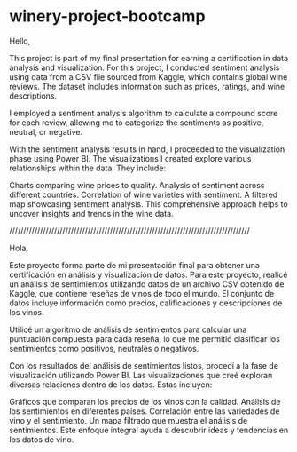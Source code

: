 # winery-project-bootcamp

Hello,

This project is part of my final presentation for earning a certification in data analysis and visualization. For this project, I conducted sentiment analysis using data from a CSV file sourced from Kaggle, which contains global wine reviews. The dataset includes information such as prices, ratings, and wine descriptions.

I employed a sentiment analysis algorithm to calculate a compound score for each review, allowing me to categorize the sentiments as positive, neutral, or negative.

With the sentiment analysis results in hand, I proceeded to the visualization phase using Power BI. The visualizations I created explore various relationships within the data. They include:

Charts comparing wine prices to quality.
Analysis of sentiment across different countries.
Correlation of wine varieties with sentiment.
A filtered map showcasing sentiment analysis.
This comprehensive approach helps to uncover insights and trends in the wine data.

//////////////////////////////////////////////////////////////////////////////////////

Hola,

Este proyecto forma parte de mi presentación final para obtener una certificación en análisis y visualización de datos. Para este proyecto, realicé un análisis de sentimientos utilizando datos de un archivo CSV obtenido de Kaggle, que contiene reseñas de vinos de todo el mundo. El conjunto de datos incluye información como precios, calificaciones y descripciones de los vinos.

Utilicé un algoritmo de análisis de sentimientos para calcular una puntuación compuesta para cada reseña, lo que me permitió clasificar los sentimientos como positivos, neutrales o negativos.

Con los resultados del análisis de sentimientos listos, procedí a la fase de visualización utilizando Power BI. Las visualizaciones que creé exploran diversas relaciones dentro de los datos. Estas incluyen:

Gráficos que comparan los precios de los vinos con la calidad.
Análisis de los sentimientos en diferentes países.
Correlación entre las variedades de vino y el sentimiento.
Un mapa filtrado que muestra el análisis de sentimientos.
Este enfoque integral ayuda a descubrir ideas y tendencias en los datos de vino.



